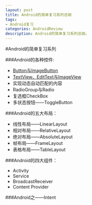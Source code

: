 ```yaml
---
layout: post
title: Android的简单复习系列总纲
tags:
- Android复习
categories: AndroidReview
description: Android的简单复习系列总纲。
---
```

#Android的简单复习系列

###Android的各种控件:

* [Button与ImageButton](https://dapengyou.github.io/androidreview/2017/02/20/Android简单复习之按钮)
* [TextView、EditText与ImageView](https://dapengyou.github.io/androidreview/2017/02/20/Android控件复习之TextView-EditText与ImageView)
* 实现动态自动匹配的内容
* RadioGroup与Radio
* 复选框CheckBox
* 多状态按钮——ToggleButton

###Android的五大布局：

* 线性布局——LinearLayout
* 相对布局——RelativeLayout
* 绝对布局——AbsoluteLayout
* 帧布局——FrameLayout
* 表格布局——TableLayout

###Android的四大组件：

* Activity
* Service
* BroadcastReceiver
* Content Provider

###Android之——Intent


